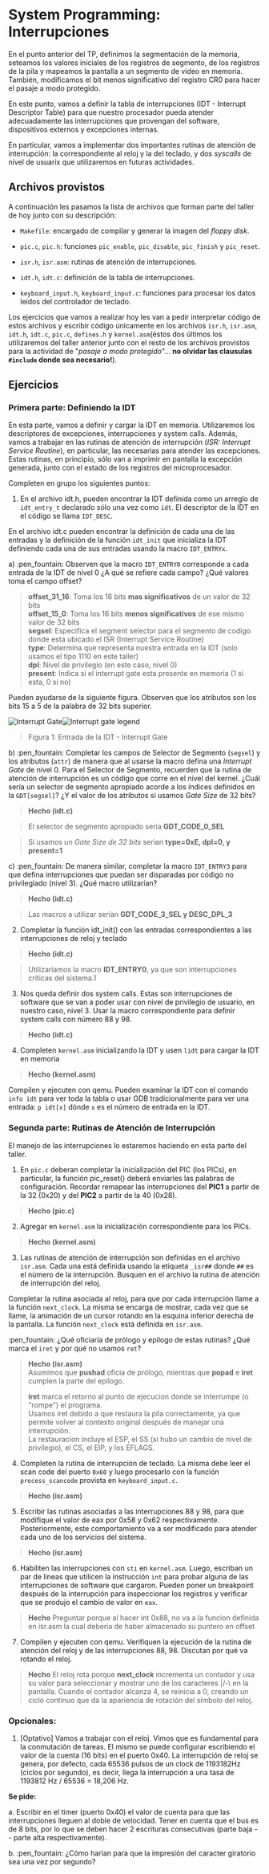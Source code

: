 # System Programming: Interrupciones

En el punto anterior del TP, definimos la segmentación de la memoria, seteamos los valores iniciales de los registros de segmento, de los registros de la pila y mapeamos la pantalla a un segmento de video en memoria.
También, modificamos el bit menos significativo del registro CR0 para hacer el pasaje a modo protegido.

En este punto, vamos a definir la tabla de interrupciones (IDT - Interrupt Descriptor Table) para que nuestro procesador pueda atender adecuadamente las interrupciones que provengan del software, dispositivos externos y excepciones internas.

En particular, vamos a implementar dos importantes rutinas de atención de interrupción: la correspondiente al reloj y la del teclado, y dos _syscalls_ de nivel de usuarix que utilizaremos en futuras actividades.

## Archivos provistos

A continuación les pasamos la lista de archivos que forman parte del
taller de hoy junto con su descripción:

- `Makefile`: encargado de compilar y generar la imagen del _floppy disk_.

- `pic.c`, `pic.h`: funciones `pic_enable`, `pic_disable`, `pic_finish` y `pic_reset`.

- `isr.h`, `isr.asm`: rutinas de atención de interrupciones.

- `idt.h`, `idt.c`: definición de la tabla de interrupciones.

- `keyboard_input.h`, `keyboard_input.c`: funciones para procesar los datos leídos del controlador de teclado.

Los ejercicios que vamos a realizar hoy les van a pedir interpretar
código de estos archivos y escribir código únicamente en los archivos
`isr.h`, `isr.asm`, `idt.h`, `idt.c`, `pic.c`, `defines.h` y `kernel.asm`(éstos dos últimos los utilizaremos del taller anterior junto con el
resto de los archivos provistos para la actividad de "_pasaje a modo
protegido_"\... **no olvidar las clausulas `#include` donde sea
necesario!**).

## Ejercicios

### Primera parte: Definiendo la IDT

En esta parte, vamos a definir y cargar la IDT en memoria. Utilizaremos
los descriptores de excepciones, interrupciones y system calls. Además,
vamos a trabajar en las rutinas de atención de interrupción (*ISR:
Interrupt Service Routine*), en particular, las necesarias para atender
las excepciones. Estas rutinas, en principio, sólo van a imprimir en
pantalla la excepción generada, junto con el estado de los registros del
microprocesador.

Completen en grupo los siguientes puntos:

1. En el archivo idt.h, pueden encontrar la IDT definida como un arreglo de `idt_entry_t` declarado sólo una vez como `idt`.
El descriptor de la IDT en el código se llama `IDT_DESC`.

En el archivo idt.c pueden encontrar la definición de cada una de las entradas y la definición de la función `idt_init` que inicializa la IDT definiendo cada una de sus entradas usando la macro `IDT_ENTRYx`.

a) :pen_fountain: Observen que la macro `IDT_ENTRY0` corresponde a cada entrada de la IDT de nivel 0 ¿A qué se refiere cada campo? ¿Qué valores toma el campo offset?
> **offset_31_16**: Toma los 16 bits **mas significativos** de un valor de 32 bits  
> **offset_15_0**: Toma los 16 bits **menos significativos** de ese mismo valor de 32 bits  
> **segsel**: Especifica el segment selector para el segmento de codigo donde esta ubicado el ISR (Interrupt Service Routine)  
> **type**: Determina que representa nuestra entrada en la IDT (solo usamos el tipo 1110 en este taller)  
> **dpl**: Nivel de privilegio (en este caso, nivel 0)  
> **present**: Indica si el interrupt gate esta presente en memoria (1 si esta, 0 si no)  

Pueden ayudarse de la siguiente figura.
Observen que los atributos son los bits 15 a 5 de la palabra de 32 bits superior.

![Interrupt Gate](img/interrupt_gate.png)![Interrupt gate legend](img/interrupt_gate_legend.png)

> Figura 1: Entrada de la IDT - Interrupt Gate

b) :pen_fountain: Completar los campos de Selector de Segmento (`segsel`) y los atributos (`attr`) de manera que al usarse la macro defina una *Interrupt Gate* de nivel 0. Para el Selector de Segmento, recuerden que la rutina de atención de interrupción es un código que corre en el nivel del kernel. ¿Cuál sería un selector de segmento apropiado acorde a los índices definidos en la `GDT[segsel]`? ¿Y el valor de los atributos si usamos _Gate Size_ de 32 bits? 
> **Hecho (idt.c)**  
  
> El selector de segmento apropiado seria **GDT_CODE_0_SEL**  
  
> Si usamos un *Gate Size de 32 bits* serian **type=0xE, dpl=0, y present=1**

c) :pen_fountain: De manera similar, completar la macro `IDT_ENTRY3` para que defina interrupciones que puedan ser disparadas por código no privilegiado (nivel 3). ¿Qué macro utilizarían? 
> **Hecho (idt.c)**

> Las macros a  utilizar serían **GDT_CODE_3_SEL y DESC_DPL_3**

2. Completar la función idt_init() con las entradas correspondientes a las interrupciones de reloj y teclado 
> **Hecho (idt.c)**  
  
> Utilizaríamos la macro **IDT_ENTRY0**, ya que son interrupciones críticas del sistema.1

3. Nos queda definir dos system calls. Estas son interrupciones de software que se van a poder usar con nivel de privilegio de usuario, en nuestro caso, nivel 3.
Usar la macro correspondiente para definir system calls con número 88 y 98.
> **Hecho (idt.c)**

4. Completen `kernel.asm` inicializando la IDT y usen `lidt` para cargar la IDT en memoria
> **Hecho (kernel.asm)**

Compilen y ejecuten con qemu.
Pueden examinar la IDT con el comando `info idt` para ver toda la tabla o usar GDB tradicionalmente para ver una entrada: `p idt[x]` dónde `x` es el número de entrada en la IDT.


### Segunda parte: Rutinas de Atención de Interrupción

El manejo de las interrupciones lo estaremos haciendo en esta parte del
taller.

1. En `pic.c` deberan completar la inicialización del PIC (los PICs), en particular, la función pic_reset() deberá enviarles las palabras de configuración.
Recordar remapear las interrupciones del **PIC1** a partir de la 32 (0x20) y del **PIC2** a partir de la 40 (0x28).
> **Hecho (pic.c)**

2. Agregar en `kernel.asm` la inicialización correspondiente para los PICs.
> **Hecho (kernel.asm)**

3. Las rutinas de atención de interrupción son definidas en el archivo `isr.asm`.
Cada una está definida usando la etiqueta `_isr##` donde `##` es el número de la interrupción.
Busquen en el archivo la rutina de atención de interrupción del reloj.

Completar la rutina asociada al reloj, para que por cada interrupción llame a la función `next_clock`. La misma se encarga de mostrar, cada vez que se llame, la animación de un cursor rotando en la esquina inferior derecha de la pantalla.
La función `next_clock` está definida en `isr.asm`.

:pen_fountain: ¿Qué oficiaría de prólogo y epílogo de estas rutinas? ¿Qué marca el `iret` y por qué no usamos `ret`?

> **Hecho (isr.asm)**  
> Asumimos que **pushad** oficia de prólogo, mientras que **popad** e **iret** cumplen la parte del epílogo.  
>  
> **iret** marca el retorno al punto de ejecucion donde se interrumpe (o "rompe") el programa.  
Usamos iret debido a que restaura la pila correctamente, ya que permite volver al contexto original después de manejar una interrupción.  
La restauracion incluye el ESP, el SS (si hubo un cambio de nivel de privilegio), el CS, el EIP, y los EFLAGS.

4. Completen la rutina de interrupción de teclado. La misma debe leer el scan code del puerto `0x60` y luego procesarlo con la función `process_scancode` provista en `keyboard_input.c`.
> **Hecho (isr.asm)**

5. Escribir las rutinas asociadas a las interrupciones 88 y 98, para que modifique el valor de eax por 0x58 y 0x62 respectivamente.
Posteriormente, este comportamiento va a ser modificado para atender cada uno de los servicios del sistema.
> **Hecho (isr.asm)**

6. Habiliten las interrupciones con `sti` en `kernel.asm`.
Luego, escriban un par de líneas que utilicen la instrucción `int` para probar alguna de las interrupciones de software que cargaron.
Pueden poner un breakpoint después de la interrupción para inspeccionar los registros y verificar que se produjo el cambio de valor en `eax`.
> **Hecho** 
> Preguntar porque al hacer int 0x88, no va a la funcion definida en isr.asm la cual deberia de haber almacenado su puntero en offset

7. Compilen y ejecuten con qemu. Verifiquen la ejecución de la rutina de atención del reloj y de las interrupciones 88, 98.
Discutan por qué va rotando el reloj.
> **Hecho**
> El reloj rota porque **next_clock** incrementa un contador y usa su valor para seleccionar y mostrar uno de los caracteres |/-\ en la pantalla. Cuando el contador alcanza 4, se reinicia a 0, creando un ciclo continuo que da la apariencia de rotación del símbolo del reloj.


### Opcionales:  

1.  \[Optativo\] Vamos a trabajar con el reloj.
Vimos que es fundamental para la conmutación de tareas.
El mismo se puede configurar escribiendo el valor de la cuenta (16 bits) en el puerto 0x40.
La interrupción de reloj se genera, por defecto, cada 65536 pulsos de un clock de 1193182Hz (ciclos por segundo), es decir, llega la interrupción a una tasa de 1193812 Hz / 65536 = 18,206 Hz.

**Se pide:**

a. Escribir en el timer (puerto 0x40) el valor de cuenta para que las interrupciones lleguen al doble de velocidad.
Tener en cuenta que el bus es de 8 bits, por lo que se deben hacer 2 escrituras consecutivas (parte baja -- parte alta respectivamente).

b. :pen_fountain: ¿Cómo harían para que la impresión del caracter giratorio sea una vez por segundo?

